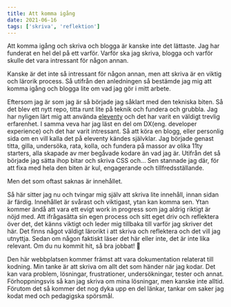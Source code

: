 ```yaml
---
title: Att komma igång
date: 2021-06-16
tags: ['skriva', 'reflektion']
---
```


Att komma igång och skriva och blogga är kanske inte det lättaste. Jag har funderat en hel del på ett varför. Varför ska jag skriva, blogga och varför skulle det vara intressant för någon annan.

Kanske är det inte så intressant för någon annan, men att skriva är en viktig och lärorik process. Så utifrån den anledningen så bestämde jag mig att komma igång och blogga lite om vad jag gör i mitt arbete.

Eftersom jag är som jag är så började jag såklart med den tekniska biten. Så det blev ett nytt repo, titta runt lite på teknik och fundera och grubbla.
Jag har nyligen lärt mig att använda [eleventy](https://11ty.dev) och det har varit en väldigt trevlig erfarenhet. I samma veva har jag läst en del om DX(eng. developer experience) och det har varit intressant. Så att köra en blogg, eller personlig sida om en vill kalla det på eleventy kändes självklar. Jag började genast titta, gilla, undersöka, rata, kolla, och fundera på massor av olika 11ty starters, alla skapade av mer begåvade kodare än vad jag är. Utifrån det så började jag sätta ihop bitar och skriva CSS och... Sen stannade jag där, för att fixa med hela den biten är kul, engagerande och tillfredsställande.

Men det som oftast saknas är innehållet.

Så här sitter jag nu och tvingar mig själv att skriva lite innehåll, innan sidan är färdig. Innehållet är svårast och viktigast, ytan kan komma sen. Ytan kommer ändå att vara ett evigt work in progress som jag aldrig riktigt är nöjd med. Att ifrågasätta sin egen process och sitt eget driv och reflektera över det, det känns viktigt och leder mig tillbaka till varför jag skriver det här.
Det finns något väldigt lärorikt i att skriva och reflektera och det vill jag utnyttja. Sedan om någon faktiskt läser det här eller inte, det är inte lika relevant. Om du nu kommit hit, så bra jobbat! 🙂


Den här webbplatsen kommer främst att vara dokumentation relaterat till kodning. Min tanke är att skriva om allt det som händer när jag kodar. Det kan vara problem, lösningar, frustrationer, undersökningar, tester och annat. Förhoppningsvis så kan jag skriva om mina lösningar, men kanske inte alltid.
Förutom det så kommer det nog dyka upp en del länkar, tankar om saker jag kodat med och pedagigska spörsmål.
